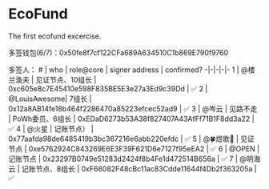 # EcoFund

The first ecofund excercise.

多签钱包(6/7)：0x50fe8f7cf122CFa689A634510C1b869E790f9760

多签人：
\# | who | role@core | signer address | confirmed?
-|-|-|-|-
1 | @楼兰渔夫 | 见证节点、10组长 | 0xc605e8c7E45410e598F835BE5E3e27a3Ed9c39Dd | ✅
2 | @LouisAwesome| 7组长 | 0x12a8AB14fe18b464f2286470a85223efcec52ad9 | ✅
3 | @岑云 \| 见路不走 | PoWh委员、6组长 | 0xEDaD6273b53A38f827407A43AfFf71B1F8dd3a22 | ✅
4 | @火星 | 记账节点） | 0x77aafda98de6485419b3bc367216e6abb220efdc | ✅
5 | @🍀煜歌🐃  | 见证节点 | 0xe5762924C843269E6E3F39F621D6e7127f95eEA2 | ✅
6 | @OPEN  | 记账节点 | 0x23297B0749e51283d2424f8b4Fe1d472514B656a | ✅
7 | @明海云 | 记账节点、8组长 | 0xF66082F48cBc11ac83Cdde11644f4Db2f363205a | ✅

